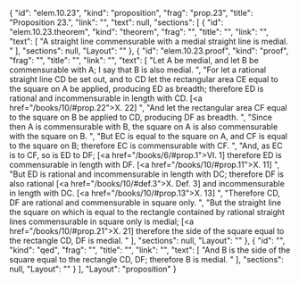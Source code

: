 {
  "id": "elem.10.23",
  "kind": "proposition",
  "frag": "prop.23",
  "title": "Proposition 23.",
  "link": "",
  "text": null,
  "sections": [
    {
      "id": "elem.10.23.theorem",
      "kind": "theorem",
      "frag": "",
      "title": "",
      "link": "",
      "text": [
        "A straight line commensurable with a medial straight line is medial. "
      ],
      "sections": null,
      "Layout": ""
    },
    {
      "id": "elem.10.23.proof",
      "kind": "proof",
      "frag": "",
      "title": "",
      "link": "",
      "text": [
        "Let A be medial, and let B be commensurable with A; I say that B is also medial. ",
        "For let a rational straight line CD be set out,  and to CD let the rectangular area CE equal to the square on A be applied, producing ED as breadth; therefore ED is rational and incommensurable in length with CD. [<a href=\"/books/10/#prop.22\">X. 22</a>] ",
        "And let the rectangular area CF equal to the square on B be applied to CD, producing DF as breadth. ",
        "Since then A is commensurable with B, the square on A is also commensurable with the square on B. ",
        "But EC is equal to the square on A, and CF is equal to the square on B; therefore EC is commensurable with CF. ",
        "And, as EC is to CF, so is ED to DF; [<a href=\"/books/6/#prop.1\">VI. 1</a>] therefore ED is commensurable in length with DF. [<a href=\"/books/10/#prop.11\">X. 11</a>] ",
        "But ED is rational and incommensurable in length with DC; therefore DF is also rational [<a href=\"/books/10/#def.3\">X. Def. 3</a>] and incommensurable in length with DC. [<a href=\"/books/10/#prop.13\">X. 13</a>] ",
        "Therefore CD, DF are rational and commensurable in square only. ",
        "But the straight line the square on which is equal to the rectangle contained by rational straight lines commensurable in square only is medial; [<a href=\"/books/10/#prop.21\">X. 21</a>] therefore the side of the square equal to the rectangle CD, DF is medial. "
      ],
      "sections": null,
      "Layout": ""
    },
    {
      "id": "",
      "kind": "qed",
      "frag": "",
      "title": "",
      "link": "",
      "text": [
        "And B is the side of the square equal to the rectangle CD, DF; therefore B is medial. "
      ],
      "sections": null,
      "Layout": ""
    }
  ],
  "Layout": "proposition"
}
